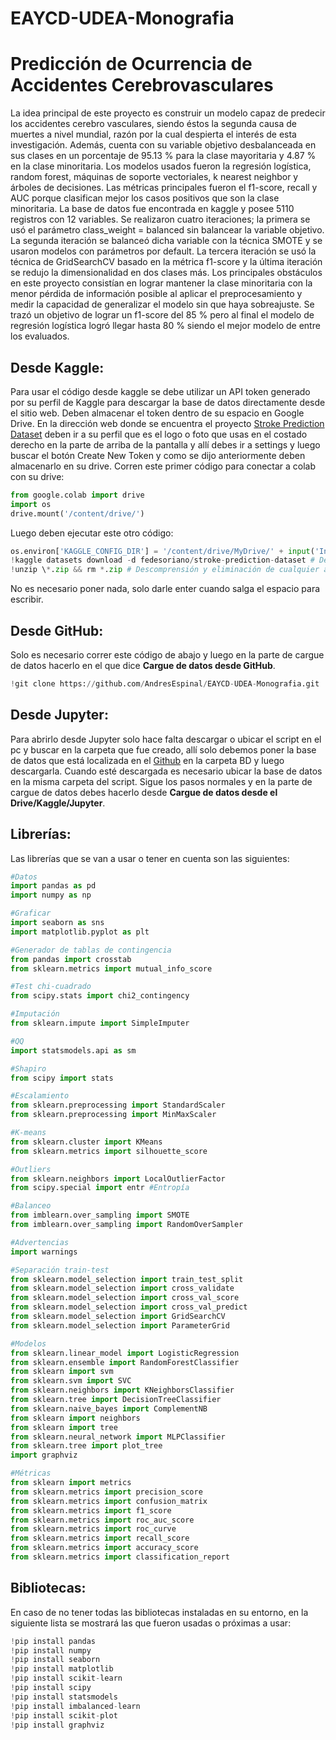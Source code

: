 # EAYCD-UDEA-Monografia
# **Predicción de Ocurrencia de Accidentes Cerebrovasculares**

La idea principal de este proyecto es construir un modelo capaz de predecir los accidentes cerebro vasculares, siendo éstos la segunda causa de muertes a nivel mundial, razón por la cual despierta el interés de esta investigación. Además, cuenta con su variable objetivo desbalanceada en sus clases en un porcentaje de 95.13 % para la clase mayoritaria y 4.87 % en la clase minoritaria. Los modelos usados fueron la regresión logística, random forest, máquinas de soporte vectoriales, k nearest neighbor y árboles de decisiones. Las métricas principales fueron el f1-score, recall y AUC porque clasifican mejor los casos positivos que son la clase minoritaria. La base de datos fue encontrada en kaggle y posee 5110 registros con 12 variables. Se realizaron cuatro iteraciones; la primera se usó el parámetro class_weight = balanced sin balancear la variable objetivo. La segunda iteración se balanceó dicha variable con la técnica SMOTE y se usaron modelos con parámetros por default. La tercera iteración se usó la técnica de GridSearchCV basado en la métrica f1-score y la última iteración se redujo la dimensionalidad en dos clases más. Los principales obstáculos en este proyecto consistían en lograr mantener la clase minoritaria con la menor pérdida de información posible al aplicar el preprocesamiento y medir la capacidad de generalizar el modelo sin que haya sobreajuste. Se trazó un objetivo de lograr un f1-score del 85 % pero al final el modelo de regresión logística logró llegar hasta 80 % siendo el mejor modelo de entre los evaluados.

## **Desde Kaggle:**

Para usar el código desde kaggle se debe utilizar un API token generado por su perfil de Kaggle para descargar la base de datos directamente desde el sitio web. Deben almacenar el token dentro de su espacio en Google Drive.
En la dirección web donde se encuentra el proyecto [Stroke Prediction Dataset](https://www.kaggle.com/datasets/fedesoriano/stroke-prediction-dataset) deben ir a su perfil que es el logo o foto que usas en el costado derecho en la parte de arriba de la pantalla y allí debes ir a settings y luego buscar el botón Create New Token y como se dijo anteriormente deben almacenarlo en su drive.
Corren este primer código para conectar a colab con su drive:

```python
from google.colab import drive
import os
drive.mount('/content/drive/')
```

Luego deben ejecutar este otro código:

```python
os.environ['KAGGLE_CONFIG_DIR'] = '/content/drive/MyDrive/' + input('Input the directory with your Kaggle json file: ') # Dejar input vacío en caso de que el archivo se encuentre en la raíz de Drive
!kaggle datasets download -d fedesoriano/stroke-prediction-dataset # Descarga del archivo comprimido
!unzip \*.zip && rm *.zip # Descomprensión y eliminación de cualquier archivo .zip
```

No es necesario poner nada, solo darle enter cuando salga el espacio para escribir.

## **Desde GitHub:**

Solo es necesario correr este código de abajo y luego en la parte de cargue de datos hacerlo en el que dice **Cargue de datos desde GitHub**.

```python
!git clone https://github.com/AndresEspinal/EAYCD-UDEA-Monografia.git
```

## **Desde Jupyter:**

Para abrirlo desde Jupyter solo hace falta descargar o ubicar el script en el pc y buscar en la carpeta que fue creado, allí solo debemos poner la base de datos que está localizada en el [Github](https://github.com/AndresEspinal/EAYCD-UDEA-Monografia) en la carpeta BD y luego descargarla. Cuando esté descargada es necesario ubicar la base de datos en la misma carpeta del script. Sigue los pasos normales y en la parte de cargue de datos debes hacerlo desde **Cargue de datos desde el Drive/Kaggle/Jupyter**.

## **Librerías:**

Las librerías que se van a usar o tener en cuenta son las siguientes:

```python
#Datos
import pandas as pd
import numpy as np

#Graficar
import seaborn as sns
import matplotlib.pyplot as plt

#Generador de tablas de contingencia
from pandas import crosstab
from sklearn.metrics import mutual_info_score

#Test chi-cuadrado
from scipy.stats import chi2_contingency

#Imputación
from sklearn.impute import SimpleImputer

#QQ
import statsmodels.api as sm

#Shapiro
from scipy import stats

#Escalamiento
from sklearn.preprocessing import StandardScaler
from sklearn.preprocessing import MinMaxScaler

#K-means
from sklearn.cluster import KMeans
from sklearn.metrics import silhouette_score

#Outliers
from sklearn.neighbors import LocalOutlierFactor
from scipy.special import entr #Entropía

#Balanceo
from imblearn.over_sampling import SMOTE
from imblearn.over_sampling import RandomOverSampler

#Advertencias
import warnings

#Separación train-test
from sklearn.model_selection import train_test_split
from sklearn.model_selection import cross_validate
from sklearn.model_selection import cross_val_score
from sklearn.model_selection import cross_val_predict
from sklearn.model_selection import GridSearchCV
from sklearn.model_selection import ParameterGrid

#Modelos
from sklearn.linear_model import LogisticRegression
from sklearn.ensemble import RandomForestClassifier
from sklearn import svm
from sklearn.svm import SVC
from sklearn.neighbors import KNeighborsClassifier
from sklearn.tree import DecisionTreeClassifier
from sklearn.naive_bayes import ComplementNB
from sklearn import neighbors
from sklearn import tree
from sklearn.neural_network import MLPClassifier
from sklearn.tree import plot_tree
import graphviz

#Métricas
from sklearn import metrics
from sklearn.metrics import precision_score
from sklearn.metrics import confusion_matrix
from sklearn.metrics import f1_score
from sklearn.metrics import roc_auc_score
from sklearn.metrics import roc_curve
from sklearn.metrics import recall_score
from sklearn.metrics import accuracy_score
from sklearn.metrics import classification_report
```
## **Bibliotecas:**

En caso de no tener todas las bibliotecas instaladas en su entorno, en la siguiente lista se mostrará las que fueron usadas o próximas a usar:
```python
!pip install pandas
!pip install numpy
!pip install seaborn
!pip install matplotlib
!pip install scikit-learn
!pip install scipy
!pip install statsmodels
!pip install imbalanced-learn
!pip install scikit-plot
!pip install graphviz
```
